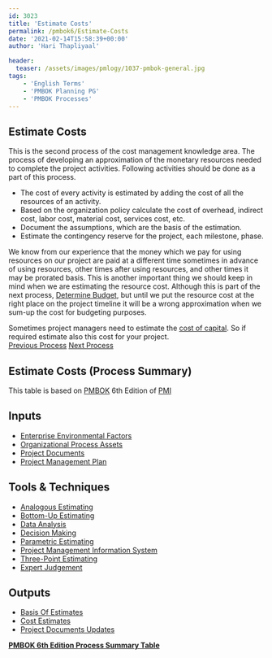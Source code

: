 ```yaml
---
id: 3023   
title: 'Estimate Costs'
permalink: /pmbok6/Estimate-Costs
date: '2021-02-14T15:58:39+00:00'
author: 'Hari Thapliyaal'

header:
  teaser: /assets/images/pmlogy/1037-pmbok-general.jpg
tags:
    - 'English Terms'
    - 'PMBOK Planning PG'
    - 'PMBOK Processes'
---
```


## Estimate Costs

This is the second process of the cost management knowledge area. The process of developing an approximation of the monetary resources needed to complete the project activities. Following activities should be done as a part of this process.

- The cost of every activity is estimated by adding the cost of all the resources of an activity.
- Based on the organization policy calculate the cost of overhead, indirect cost, labor cost, material cost, services cost, etc.
- Document the assumptions, which are the basis of the estimation.
- Estimate the contingency reserve for the project, each milestone, phase.

We know from our experience that the money which we pay for using resources on our project are paid at a different time sometimes in advance of using resources, other times after using resources, and other times it may be prorated basis. This is another important thing we should keep in mind when we are estimating the resource cost. Although this is part of the next process, [Determine Budget](/pmbok6/Determine-Budget), but until we put the resource cost at the right place on the project timeline it will be a wrong approximation when we sum-up the cost for budgeting purposes.

Sometimes project managers need to estimate the [cost of capital](cost-of-capital). So if required estimate also this cost for your project.  
[Previous Process](/pmbok6/plan-cost-management) [Next Process](/pmbok6/determine-budget)

## Estimate Costs (Process Summary)

This table is based on [PMBOK](https://www.pmi.org/pmbok-guide-standards) 6th Edition of [PMI](https:/www.pmi.org)

## **Inputs**

- [Enterprise Environmental Factors](/pmbok6/enterprise-environmental-factors)
- [Organizational Process Assets](/pmbok6/organizational-process-assets)
- [Project Documents](/pmbok6/project-documents)
- [Project Management Plan](/pmbok6/project-management-plan)

## **Tools &amp; Techniques**

- [Analogous Estimating](/pmbok6/analogous-estimating)
- [Bottom-Up Estimating](/pmbok6/bottom-up-estimating)
- [Data Analysis](/pmbok6/data-analysis)
- [Decision Making](/pmbok6/decision-making)
- [Parametric Estimating](/pmbok6/parametric-estimating)
- [Project Management Information System](/pmbok6/project-management-information-system)
- [Three-Point Estimating](/pmbok6/three-point-estimating)
- [Expert Judgement](/pmbok6/expert-judgement)

## **Outputs**

- [Basis Of Estimates](/pmbok6/basis-of-estimates)
- [Cost Estimates](/pmbok6/cost-estimates)
- [Project Documents Updates](/pmbok6/project-documents-updates)

**[PMBOK 6th Edition Process Summary Table](/pmbok6/process-groups-and-processes-in-pmbok6)**

